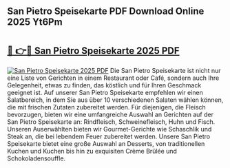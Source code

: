 ## San Pietro Speisekarte PDF Download Online 2025 Yt6Pm

# <h2><a href="http://gc9jrqw.nevu.top/?p=San+Pietro+Speisekarte">🔗 👉🔴 San Pietro Speisekarte 2025 PDF</a></h2>

[![San Pietro Speisekarte 2025 PDF](https://i.imgur.com/dBaPXMq.png)](http://gc9jrqw.nevu.top/?p=San+Pietro+Speisekarte)
Die San Pietro Speisekarte ist nicht nur eine Liste von Gerichten in einem Restaurant oder Café, sondern auch Ihre Gelegenheit, etwas zu finden, das köstlich und für Ihren Geschmack geeignet ist. Auf unserer San Pietro Speisekarte empfehlen wir einen Salatbereich, in dem Sie aus über 10 verschiedenen Salaten wählen können, die mit frischen Zutaten zubereitet werden. Für diejenigen, die Fleisch bevorzugen, bieten wir eine umfangreiche Auswahl an Gerichten auf der San Pietro Speisekarte an: Rindfleisch, Schweinefleisch, Huhn und Fisch. Unseren Auserwählten bieten wir Gourmet-Gerichte wie Schaschlik und Steak an, die bei lebendem Feuer zubereitet werden. Unsere San Pietro Speisekarte bietet eine große Auswahl an Desserts, von traditionellen Kuchen und Kuchen bis hin zu exquisiten Crème Brûlée und Schokoladensouffle.
